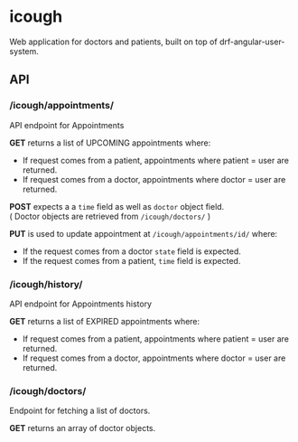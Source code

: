# icough
Web application for doctors and patients, built on top of drf-angular-user-system.


## API

### /icough/appointments/

API endpoint for Appointments

**GET** returns a list of UPCOMING appointments where:  
- If request comes from a patient, appointments where patient = user are returned.  
- If request comes from a doctor, appointments where doctor = user are returned.  

**POST** expects a a `time` field as well as `doctor` object field.  
( Doctor objects are retrieved from `/icough/doctors/` )

**PUT** is used to update appointment at `/icough/appointments/id/`  where:  
- If the request comes from a doctor `state` field is expected.  
- If the request comes from a patient, `time` field is expected.

### /icough/history/

API endpoint for Appointments history

**GET** returns a list of EXPIRED appointments where:  
- If request comes from a patient, appointments where patient = user are returned.  
- If request comes from a doctor, appointments where doctor = user are returned.


### /icough/doctors/

Endpoint for fetching a list of doctors.  

**GET** returns an array of doctor objects.
